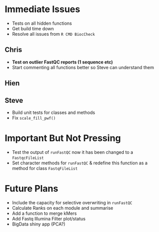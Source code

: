 # Immediate Issues

- Tests on all hidden functions
- Get build time down
- Resolve all issues from `R CMD BiocCheck`

## Chris
- **Test on outlier FastQC reports (1 sequence etc)**
- Start commenting all functions better so Steve can understand them

## Hien


## Steve

- Build unit tests for classes and methods
- Fix `scale_fill_pwf()`


# Important But Not Pressing

- Test the output of `runFastQC` now it has been changed to a `FastqcFileList`
- Set character methods for `runFastQC` & redefine this function as a method for class `FastqFileList`

# Future Plans

- Include the capacity for selective overwriting in `runFastQC`
- Calculate Ranks on each module and summarise
- Add a function to merge kMers
- Add Fastq Illumina Filter plot/status
- BigData shiny app (PCA?)


